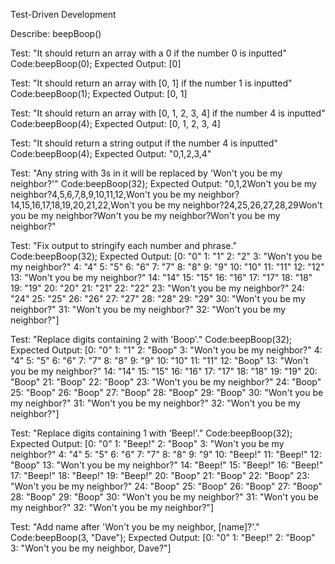 Test-Driven Development

Describe: beepBoop()

Test: "It should return an array with a 0 if the number 0 is inputted"
Code:beepBoop(0);
Expected Output: [0]

Test: "It should return an array with [0, 1] if the number 1 is inputted" Code:beepBoop(1);
Expected Output: [0, 1]

Test: "It should return an array with [0, 1, 2, 3, 4] if the number 4 is inputted"
Code:beepBoop(4);
Expected Output: [0, 1, 2, 3, 4]

Test: "It should return a string output if the number 4 is inputted"
Code:beepBoop(4);
Expected Output: "0,1,2,3,4"

Test: "Any string with 3s in it will be replaced by 'Won't you be my neighbor?'"
Code:beepBoop(32);
Expected Output: "0,1,2Won't you be my neighbor?4,5,6,7,8,9,10,11,12,Won't you be my neighbor?14,15,16,17,18,19,20,21,22,Won't you be my neighbor?24,25,26,27,28,29Won't you be my neighbor?Won't you be my neighbor?Won't you be my neighbor?"

Test: "Fix output to stringify each number and phrase."
Code:beepBoop(32);
Expected Output:
[0: "0"
1: "1"
2: "2"
3: "Won't you be my neighbor?"
4: "4"
5: "5"
6: "6"
7: "7"
8: "8"
9: "9"
10: "10"
11: "11"
12: "12"
13: "Won't you be my neighbor?"
14: "14"
15: "15"
16: "16"
17: "17"
18: "18"
19: "19"
20: "20"
21: "21"
22: "22"
23: "Won't you be my neighbor?"
24: "24"
25: "25"
26: "26"
27: "27"
28: "28"
29: "29"
30: "Won't you be my neighbor?"
31: "Won't you be my neighbor?"
32: "Won't you be my neighbor?"]

Test: "Replace digits containing 2 with 'Boop'."
Code:beepBoop(32);
Expected Output:
[0: "0"
1: "1"
2: "Boop"
3: "Won't you be my neighbor?"
4: "4"
5: "5"
6: "6"
7: "7"
8: "8"
9: "9"
10: "10"
11: "11"
12: "Boop"
13: "Won't you be my neighbor?"
14: "14"
15: "15"
16: "16"
17: "17"
18: "18"
19: "19"
20: "Boop"
21: "Boop"
22: "Boop"
23: "Won't you be my neighbor?"
24: "Boop"
25: "Boop"
26: "Boop"
27: "Boop"
28: "Boop"
29: "Boop"
30: "Won't you be my neighbor?"
31: "Won't you be my neighbor?"
32: "Won't you be my neighbor?"]

Test: "Replace digits containing 1 with 'Beep!'."
Code:beepBoop(32);
Expected Output:
[0: "0"
1: "Beep!"
2: "Boop"
3: "Won't you be my neighbor?"
4: "4"
5: "5"
6: "6"
7: "7"
8: "8"
9: "9"
10: "Beep!"
11: "Beep!"
12: "Boop"
13: "Won't you be my neighbor?"
14: "Beep!"
15: "Beep!"
16: "Beep!"
17: "Beep!"
18: "Beep!"
19: "Beep!"
20: "Boop"
21: "Boop"
22: "Boop"
23: "Won't you be my neighbor?"
24: "Boop"
25: "Boop"
26: "Boop"
27: "Boop"
28: "Boop"
29: "Boop"
30: "Won't you be my neighbor?"
31: "Won't you be my neighbor?"
32: "Won't you be my neighbor?"]

Test: "Add name after 'Won't you be my neighbor, [name]?'."
Code:beepBoop(3, "Dave");
Expected Output:
[0: "0"
1: "Beep!"
2: "Boop"
3: "Won't you be my neighbor, Dave?"]

<!-- Template


Describe:

Test:
Code:
Expected Output:


-->
